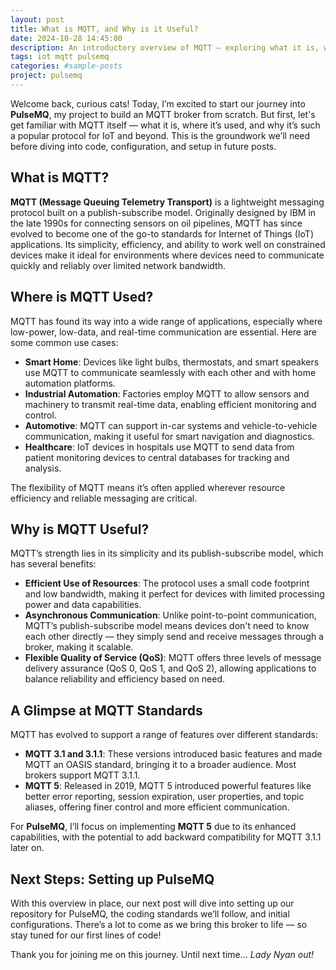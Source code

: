 ```yaml
---
layout: post
title: What is MQTT, and Why is it Useful?
date: 2024-10-28 14:45:00
description: An introductory overview of MQTT — exploring what it is, where it's used, and why it's essential — as the groundwork for building PulseMQ
tags: iot mqtt pulsemq
categories: #sample-posts
project: pulsemq
---
```


Welcome back, curious cats! Today, I’m excited to start our journey into **PulseMQ**, my project to build an MQTT broker from scratch. But first, let's get familiar with MQTT itself — what it is, where it’s used, and why it’s such a popular protocol for IoT and beyond. This is the groundwork we’ll need before diving into code, configuration, and setup in future posts.

## What is MQTT?

**MQTT (Message Queuing Telemetry Transport)** is a lightweight messaging protocol built on a publish-subscribe model. Originally designed by IBM in the late 1990s for connecting sensors on oil pipelines, MQTT has since evolved to become one of the go-to standards for Internet of Things (IoT) applications. Its simplicity, efficiency, and ability to work well on constrained devices make it ideal for environments where devices need to communicate quickly and reliably over limited network bandwidth.

## Where is MQTT Used?

MQTT has found its way into a wide range of applications, especially where low-power, low-data, and real-time communication are essential. Here are some common use cases:

- **Smart Home**: Devices like light bulbs, thermostats, and smart speakers use MQTT to communicate seamlessly with each other and with home automation platforms.
- **Industrial Automation**: Factories employ MQTT to allow sensors and machinery to transmit real-time data, enabling efficient monitoring and control.
- **Automotive**: MQTT can support in-car systems and vehicle-to-vehicle communication, making it useful for smart navigation and diagnostics.
- **Healthcare**: IoT devices in hospitals use MQTT to send data from patient monitoring devices to central databases for tracking and analysis.

The flexibility of MQTT means it’s often applied wherever resource efficiency and reliable messaging are critical.

## Why is MQTT Useful?

MQTT’s strength lies in its simplicity and its publish-subscribe model, which has several benefits:

- **Efficient Use of Resources**: The protocol uses a small code footprint and low bandwidth, making it perfect for devices with limited processing power and data capabilities.
- **Asynchronous Communication**: Unlike point-to-point communication, MQTT’s publish-subscribe model means devices don't need to know each other directly — they simply send and receive messages through a broker, making it scalable.
- **Flexible Quality of Service (QoS)**: MQTT offers three levels of message delivery assurance (QoS 0, QoS 1, and QoS 2), allowing applications to balance reliability and efficiency based on need.

## A Glimpse at MQTT Standards

MQTT has evolved to support a range of features over different standards:

- **MQTT 3.1 and 3.1.1**: These versions introduced basic features and made MQTT an OASIS standard, bringing it to a broader audience. Most brokers support MQTT 3.1.1.
- **MQTT 5**: Released in 2019, MQTT 5 introduced powerful features like better error reporting, session expiration, user properties, and topic aliases, offering finer control and more efficient communication.

For **PulseMQ**, I’ll focus on implementing **MQTT 5** due to its enhanced capabilities, with the potential to add backward compatibility for MQTT 3.1.1 later on.

## Next Steps: Setting up PulseMQ

With this overview in place, our next post will dive into setting up our repository for PulseMQ, the coding standards we’ll follow, and initial configurations. There’s a lot to come as we bring this broker to life — so stay tuned for our first lines of code!

Thank you for joining me on this journey. Until next time... *Lady Nyan out!*

